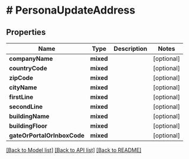 # # PersonaUpdateAddress

## Properties

Name | Type | Description | Notes
------------ | ------------- | ------------- | -------------
**companyName** | **mixed** |  | [optional]
**countryCode** | **mixed** |  | [optional]
**zipCode** | **mixed** |  | [optional]
**cityName** | **mixed** |  | [optional]
**firstLine** | **mixed** |  | [optional]
**secondLine** | **mixed** |  | [optional]
**buildingName** | **mixed** |  | [optional]
**buildingFloor** | **mixed** |  | [optional]
**gateOrPortalOrInboxCode** | **mixed** |  | [optional]

[[Back to Model list]](../../README.md#models) [[Back to API list]](../../README.md#endpoints) [[Back to README]](../../README.md)
